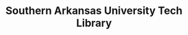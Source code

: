 ---
layout: repo
title: "Southern Arkansas University Tech Library"
id: 1158
permalink: repos/1158/
---